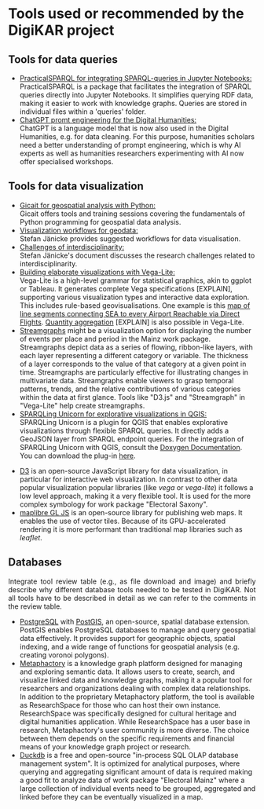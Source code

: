 <h1>Tools used or recommended by the DigiKAR project</h1>

<h2>Tools for data queries</h2>
<ul>
<li>
<a href="https://github.com/hassanhajj910/practicalsparql">PracticalSPARQL for integrating SPARQL-queries in Jupyter Notebooks:</a><br>
PracticalSPARQL is a package that facilitates the integration of SPARQL queries directly into Jupyter Notebooks. It simplifies querying RDF data, making it easier to work with knowledge graphs. Queries are stored in individual files within a 'queries' folder.
</li>
<li>
<a href="https://chpollin.github.io/GM-DH/">ChatGPT promt engineering for the Digital Humanities:</a><br>
ChatGPT is a language model that is now also used in the Digital Humanities, e.g. for data cleaning. For this purpose, humanities scholars need a better understanding of prompt engineering, which is why AI experts as well as humanities researchers experimenting with AI now offer specialised workshops.
</li>
</ul>

<h2>Tools for data visualization</h2>
<ul>
<li>
<a href="https://github.com/gicait/python-for-geospatial-data-analysis">Gicait for geospatial analysis with Python:</a><br>
Gicait offers tools and training sessions covering the fundamentals of Python programming for geospatial data analysis.
</li>
<li>
<a href="http://www.informatik.uni-leipzig.de/bsv/homepage/de/people/dr-stefan-j%C3%A4nicke">Visualization workflows for geodata:</a><br>
Stefan Jänicke provides suggested workflows for data visualisation.
</li>
<li>
<a href="http://www.informatik.uni-leipzig.de/~stjaenicke/balancing.pdf">Challenges of interdisciplinarity:</a><br>
Stefan Jänicke's document discusses the research challenges related to interdisciplinarity.
</li>
<li>
<a href="https://vega.github.io/vega-lite/examples/">Building elaborate visualizations with Vega-Lite:</a><br>
Vega-Lite is a high-level grammar for statistical graphics, akin to ggplot or Tableau. It generates complete Vega specifications [EXPLAIN], supporting various visualization types and interactive data exploration. This includes rule-based geovisualisations. One example is this
<a href="https://vega.github.io/vega-lite/examples/geo_rule.html">map of line segments connecting SEA to every Airport Reachable via Direct Flights</a>.
<a href="https://vega.github.io/vega-lite/tutorials/getting_started.html#data-transformation-aggregation">Quantity aggregation</a> [EXPLAIN] is also possible in Vega-Lite.</li>
<li>
<a href="https://en.wikipedia.org/wiki/Streamgraph">Streamgraphs</a> might be a visualization option for displaying the number of events per place and period in the Mainz work package. Streamgraphs depict data as a series of flowing, ribbon-like layers, with each layer representing a different category or variable. The thickness of a layer corresponds to the value of that category at a given point in time. Streamgraphs are particularly effective for illustrating changes in multivariate data.  Streamgraphs enable viewers to grasp temporal patterns, trends, and the relative contributions of various categories within the data at first glance. Tools like "D3.js" and "Streamgraph" in "Vega-Lite" help create streamgraphs.
</li>
<li>
<a href="https://github.com/sparqlunicorn/sparqlunicornGoesGIS">SPARQLing Unicorn for explorative visualizations in QGIS:</a><br>
SPARQLing Unicorn is a plugin for QGIS that enables explorative visualizations through flexible SPARQL queries. It directly adds a GeoJSON layer from SPARQL endpoint queries. For the integration of SPARQLing Unicorn with QGIS, consult the <a href="https://sparqlunicorn.github.io/sparqlunicornGoesGIS/">Doxygen Documentation</a>. You can download the plug-in <a href="https://plugins.qgis.org/plugins/sparqlunicorn/">here</a>.
</li>
</ul>

- [D3](https://d3js.org/) is an open-source JavaScript library for data visualization, in particular for interactive web visualization.
In contrast to other data popular visualization popular libraries (like *vega* or *vega-lite*) it follows a low level approach, making it a very flexible tool.
It is used for the more complex symbology for work package "Electoral Saxony".
- [maplibre GL JS](https://github.com/maplibre/maplibre-gl-js) is an open-source library for publishing web maps.
It enables the use of vector tiles.
Because of its GPU-accelerated rendering it is more performant than traditional map libraries such as *leaflet*.

## Databases

<p align="justify">Integrate tool review table (e.g., as file download and image) and briefly describe why different database tools needed to be tested in DigiKAR. Not all tools have to be described in detail as we can refer to the comments in the review table.</p>

- [PostgreSQL](https://www.postgresql.org/) with [PostGIS](https://postgis.net/), an open-source, spatial database extension. PostGIS enables PostgreSQL databases to manage and query geospatial data effectively. It provides support for geographic objects, spatial indexing, and a wide range of functions for geospatial analysis (e.g. creating voronoi polygons).
- [Metaphactory](https://metaphactory.com/") is a knowledge graph platform designed for managing and exploring semantic data. It allows users to create, search, and visualize linked data and knowledge graphs, making it a popular tool for researchers and organizations dealing with complex data relationships. In addition to the proprietary Metaphactory platform, the tool is available as ResearchSpace for those who can host their own instance. ResearchSpace was specifically designed for cultural heritage and digital humanities application. While ResearchSpace has a user base in research, Metaphactory's user community is more diverse. The choice between them depends on the specific requirements and financial means of your knowledge graph project or research.
- [Duckdb](https://duckdb.org/) is a free and open-source "in-process SQL OLAP database management system". It is optimized for analytical purposes, where querying and aggregating significant amount of data is required making a good fit to analyze data of work package "Electoral Mainz" where a large collection of individual events need to be grouped, aggregated and linked before they can be eventually visualized in a map.
